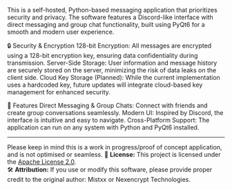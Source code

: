 This is a self-hosted, Python-based messaging application that prioritizes security and privacy. The software features a Discord-like interface with direct messaging and group chat functionality, built using PyQt6 for a smooth and modern user experience.

🔒 Security & Encryption
128-bit Encryption: All messages are encrypted using a 128-bit encryption key, ensuring data confidentiality during transmission.
Server-Side Storage: User information and message history are securely stored on the server, minimizing the risk of data leaks on the client side.
Cloud Key Storage (Planned): While the current implementation uses a hardcoded key, future updates will integrate cloud-based key management for enhanced security.

🚀 Features
Direct Messaging & Group Chats: Connect with friends and create group conversations seamlessly.
Modern UI: Inspired by Discord, the interface is intuitive and easy to navigate.
Cross-Platform Support: The application can run on any system with Python and PyQt6 installed.


---
Please keep in mind this is a work in progress/proof of concept application, and is not optimised or seamless.
📄 **License:** This project is licensed under the [Apache License 2.0](LICENSE).  
🛠️ **Attribution:** If you use or modify this software, please provide proper credit to the original author: Mistxx or Nexencrypt Technologies.  

